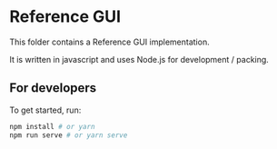 # Reference GUI

This folder contains a Reference GUI implementation.

It is written in javascript and uses Node.js for development / packing.


## For developers

To get started, run:
```bash
npm install # or yarn
npm run serve # or yarn serve
```
